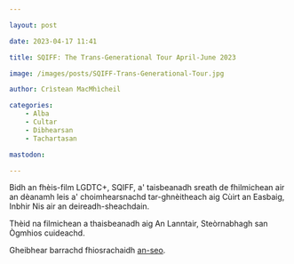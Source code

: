 ```yaml
---

layout: post

date: 2023-04-17 11:41

title: SQIFF: The Trans-Generational Tour April-June 2023

image: /images/posts/SQIFF-Trans-Generational-Tour.jpg

author: Crìstean MacMhìcheil

categories:
    - Alba
    - Cultar
    - Dibhearsan
    - Tachartasan

mastodon:

---
```


Bidh an fhèis-film LGDTC+, SQIFF, a' taisbeanadh sreath de fhilmichean air an dèanamh leis a' choimhearsnachd tar-ghnèitheach aig Cùirt an Easbaig, Inbhir Nis air an deireadh-sheachdain.

Thèid na filmichean a thaisbeanadh aig An Lanntair, Steòrnabhagh san Ògmhios cuideachd.

Gheibhear barrachd fhiosrachaidh [an-seo](https://www.sqiff.org/events/).